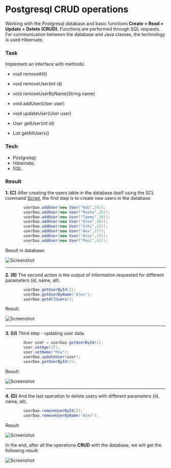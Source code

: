 # Postgresql CRUD operations

Working with the Postgresql database and basic functions **Create + Read + Update + Delete (CRUD).** Functions are performed through SQL requests. For communication between the database and Java classes, the technology is used Hibernate.

### Task

Implement an interface with methods:

- void removeAll()

- void removeUser(int id)

- void removeUserByName(String name)

- void addUser(User user)

- void updateUser(User user)

- User getUser(int id)

- List<User> getAllUsers()

### Tech

* Postgresql;
* Hibernate;
* SQL.

### Result

**1. (C)** After creating the users table in the database itself using the SCL command [Script](https://github.com/bbogdasha/postgresqlCRUD/blob/master/Script.sql), the first step is to create new users in the database:

```java
        userDao.addUser(new User("Bob",24));
        userDao.addUser(new User("Masha",26));
        userDao.addUser(new User("Tommy",19));
        userDao.addUser(new User("Alex",18));
        userDao.addUser(new User("Viki",22));
        userDao.addUser(new User("Ana",27));
        userDao.addUser(new User("Alex",33));
        userDao.addUser(new User("Poul",41));
```
Result in database:

![Screenshot](https://github.com/bbogdasha/postgresqlCRUD/blob/master/screenshoots/Screenshot_1.jpg)

---

**2. (R)** The second action is the output of information requested for different parameters (id, name, all). 

```java
        userDao.getUserById(2);
        userDao.getUserByName("Alex");
        userDao.getAllUsers();
```

Result:

![Screenshot](https://github.com/bbogdasha/postgresqlCRUD/blob/master/screenshoots/Screenshot_2.jpg)

---

**3. (U)** Third step - updating user data. 

```java
        User user = userDao.getUserById(2);
        user.setAge(37);
        user.setName("Moa");
        userDao.updateUser(user);
        userDao.getUserById(2);
```

Result: 

![Screenshot](https://github.com/bbogdasha/postgresqlCRUD/blob/master/screenshoots/Screenshot_3.jpg)

---

**4. (D)** And the last operation to delete users with different parameters (id, name, all). 

```java
        userDao.removeUserById(2);
        userDao.removeUserByName("Alex");
```

Result:

![Screenshot](https://github.com/bbogdasha/postgresqlCRUD/blob/master/screenshoots/Screenshot_4.jpg)

In the end, after all the operations **CRUD** with the database, we will get the following result:

![Screenshot](https://github.com/bbogdasha/postgresqlCRUD/blob/master/screenshoots/Screenshot_5.jpg)
